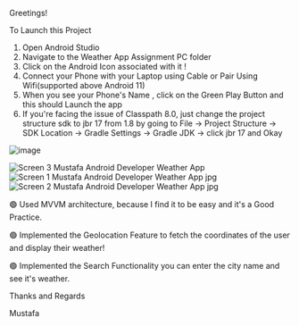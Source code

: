 Greetings!

To Launch this Project 

1) Open Android Studio
2) Navigate to the Weather App Assignment PC folder 
3) Click on the Android Icon associated with it !
4) Connect your Phone with your Laptop using Cable or Pair Using Wifi(supported above Android 11) 
5) When you see your Phone's Name , click on the Green Play Button and this should Launch the app
6) If you're facing the issue of Classpath 8.0, just change the project structure sdk to jbr 17 from 1.8 by going to File -> Project Structure -> 
SDK Location -> Gradle Settings -> Gradle JDK -> click jbr 17 and Okay

![image](https://github.com/mustafaali10/Weather-App/assets/94534652/357dd393-b98c-48b2-9fd1-167597ab017e)

![Screen 3 Mustafa Android Developer Weather App ](https://github.com/mustafaali10/Weather-App/assets/94534652/eea1662d-dc39-4840-a016-1183b4bc037a)
![Screen 1 Mustafa Android Developer Weather App  jpg](https://github.com/mustafaali10/Weather-App/assets/94534652/87e396b5-95b2-45f9-b95a-fbd3eaab5d04)
![Screen 2 Mustafa Android Developer Weather App  jpg](https://github.com/mustafaali10/Weather-App/assets/94534652/127c5cd2-3fcb-4ae9-ac63-9877e5ca1e53)



















 🟢 Used MVVM architecture, because I find it to be easy and it's a Good Practice.
 
 🟢 Implemented the Geolocation Feature to fetch the coordinates of the user
 and display their weather!

 🟢 Implemented the Search Functionality you can enter the city name and see it's weather.
 


Thanks and Regards

Mustafa
